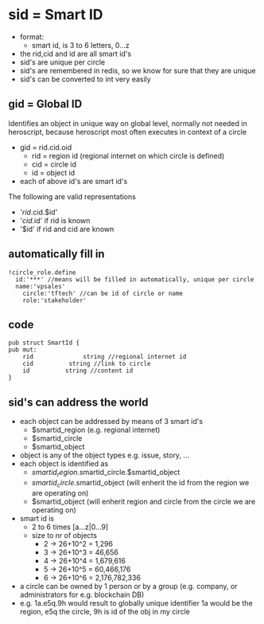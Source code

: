 
# sid = Smart ID

- format:
  - smart id, is 3 to 6 letters, 0...z
- the rid,cid and id are all smart id's
- sid's are unique per circle
- sid's are remembered in redis, so we know for sure that they are unique
- sid's can be converted to int very easily

## gid = Global ID

Identifies an object in unique way on global level, normally not needed in heroscript, because heroscript most often executes in context of a circle

- gid = rid.cid.oid
  - rid = region id (regional internet on which circle is defined)
  - cid = circle id
  - id = object id
- each of above id's are smart id's


The following are valid representations

- '$rid.$cid.$id'
- '$cid.$id' if rid is known
- '$id' if rid and cid are known

## automatically fill in 

```golang
!circle_role.define
  id:'***' //means will be filled in automatically, unique per circle
  name:'vpsales'      
	circle:'tftech' //can be id of circle or name
	role:'stakeholder' 
```

## code

```golang
pub struct SmartId {
pub mut:
	rid 		     string //regional internet id
	cid          string //link to circle
	id          string //content id
}
```

## sid's can address the world

- each object can be addressed by means of 3 smart id's
    - $smartid_region (e.g. regional internet)
    - $smartid_circle
    - $smartid_object
- object is any of the object types e.g. issue, story, ...
- each object is identified as 
    - $smartid_region.$smartid_circle.$smartid_object
    - $smartid_circle.$smartid_object (will enherit the id from the region we are operating on)
    - $smartid_object  (will enherit region and circle from the circle we are operating on)
- smart id is
    - 2 to 6 times [a...z|0...9]
    - size to nr of objects
        - 2 -> 26+10^2 = 1,296
        - 3 -> 26+10^3 = 46,656
        - 4 -> 26+10^4 = 1,679,616
        - 5 -> 26+10^5 = 60,466,176
        - 6 -> 26+10^6 = 2,176,782,336
- a circle can be owned by 1 person or by a group (e.g. company, or administrators for e.g. blockchain DB)
- e.g. 1a.e5q.9h would result to globally unique identifier 1a would be the region, e5q the circle, 9h is id of the obj in my circle

